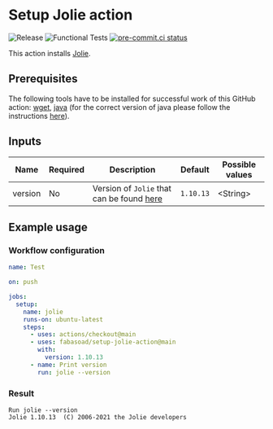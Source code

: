 # Setup Jolie action

![Release](https://img.shields.io/github/v/release/fabasoad/setup-jolie-action?include_prereleases)
![Functional Tests](https://github.com/fabasoad/setup-jolie-action/workflows/Functional%20Tests/badge.svg)
[![pre-commit.ci status](https://results.pre-commit.ci/badge/github/fabasoad/setup-jolie-action/main.svg)](https://results.pre-commit.ci/latest/github/fabasoad/setup-jolie-action/main)

This action installs [Jolie](https://www.jolie-lang.org).

## Prerequisites

The following tools have to be installed for successful work of this GitHub action:
[wget](https://www.gnu.org/software/wget), [java](https://www.java.com) (for the
correct version of java please follow the instructions [here](https://www.jolie-lang.org/downloads.html)).

## Inputs

| Name    | Required | Description                                                                          | Default   | Possible values |
|---------|----------|--------------------------------------------------------------------------------------|-----------|-----------------|
| version | No       | Version of `Jolie` that can be found [here](https://github.com/jolie/jolie/releases) | `1.10.13` | &lt;String&gt;  |

## Example usage

### Workflow configuration

```yaml
name: Test

on: push

jobs:
  setup:
    name: jolie
    runs-on: ubuntu-latest
    steps:
      - uses: actions/checkout@main
      - uses: fabasoad/setup-jolie-action@main
        with:
          version: 1.10.13
      - name: Print version
        run: jolie --version
```

### Result

```shell
Run jolie --version
Jolie 1.10.13  (C) 2006-2021 the Jolie developers
```
